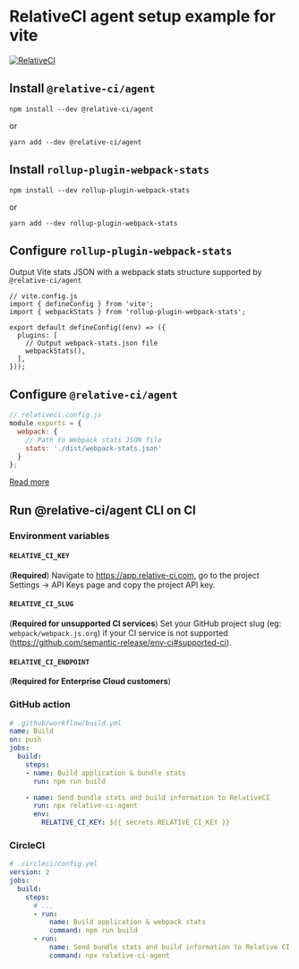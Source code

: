 # RelativeCI agent setup example for vite

[![RelativeCI](https://badges.relative-ci.com/badges/aIIUqxw2fv4CbgI2an7u?branch=master)](https://app.relative-ci.com/projects/aIIUqxw2fv4CbgI2an7u)

## Install `@relative-ci/agent`

```shell
npm install --dev @relative-ci/agent
```

or 

```shell
yarn add --dev @relative-ci/agent
```

## Install `rollup-plugin-webpack-stats`

```shell
npm install --dev rollup-plugin-webpack-stats
```

or 

```shell
yarn add --dev rollup-plugin-webpack-stats
```


## Configure `rollup-plugin-webpack-stats`

Output Vite stats JSON with a webpack stats structure supported by `@relative-ci/agent`

```
// vite.config.js
import { defineConfig } from 'vite';
import { webpackStats } from 'rollup-plugin-webpack-stats';

export default defineConfig((env) => ({
  plugins: [
    // Output webpack-stats.json file
    webpackStats(),
  ],
}));
```

## Configure `@relative-ci/agent`

```js
// relativeci.config.js
module.exports = {
  webpack: {
    // Path to Webpack stats JSON file
    stats: './dist/webpack-stats.json'
  }
};
```

[Read more](https://relative-ci.com/documentation/setup/agent/cli)

## Run @relative-ci/agent CLI on CI

### Environment variables

#### `RELATIVE_CI_KEY` 

(**Required**) Navigate to https://app.relative-ci.com, go to the project Settings -> API Keys page and copy the project API key.

#### `RELATIVE_CI_SLUG`

(**Required for unsupported CI services**) Set your GitHub project slug (eg: `webpack/webpack.js.org`) if your CI service is not supported (https://github.com/semantic-release/env-ci#supported-ci).

#### `RELATIVE_CI_ENDPOINT`

(**Required for Enterprise Cloud customers**)


### GitHub action

```yaml
# .github/workflow/build.yml
name: Build
on: push
jobs:
  build:
    steps:
    - name: Build application & bundle stats 
      run: npm run build

    - name: Send bundle stats and build information to RelativeCI
      run: npx relative-ci-agent
      env:
        RELATIVE_CI_KEY: ${{ secrets.RELATIVE_CI_KEY }}
```

### CircleCI

```yaml
# .circleci/config.yml
version: 2
jobs:
  build:
    steps:
      # ...
      - run:
          name: Build application & webpack stats
          command: npm run build
      - run:
          name: Send bundle stats and build information to Relative CI
          command: npx relative-ci-agent
```
